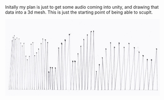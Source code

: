 Initally my plan is just to get some audio coming into unity, and drawing that data into a 3d mesh. This is just the starting point of being able to scuplt.

![Example Image](../project_images/cover.jpg?raw=true "Example Image")
